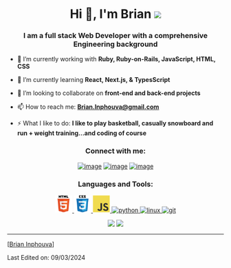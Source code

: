 
<!---
PuvaSan/PuvaSan is a ✨ special ✨ repository because its `README.md` (this file) appears on your GitHub profile.
You can click the Preview link to take a look at your changes.
--->

<h1 align="center">Hi 👋, I'm Brian <img height="40" src="https://emoji.gg/assets/emoji/7333-parrotdance.gif"></h1>
<h3 align="center">I am a full stack Web Developer with a comprehensive Engineering background</h3>

- 🔭 I’m currently working with **Ruby, Ruby-on-Rails, JavaScript, HTML, CSS**

- 🌱 I’m currently learning **React, Next.js, & TypesScript**

- 👯 I’m looking to collaborate on **front-end and back-end projects**

- 📫 How to reach me: **Brian.Inphouva@gmail.com**

- ⚡ What I like to do: **I like to play basketball, casually snowboard and run + weight training...and coding of course**

<h3 align="center">Connect with me:</h3>
<div align="center">

[![image](https://img.shields.io/badge/LinkedIn-0077B5?style=for-the-badge&logo=linkedin&logoColor=white)](https://www.linkedin.com/in/brian-inphouva/)
[![image](https://img.shields.io/badge/Instagram-E4405F?style=for-the-badge&logo=instagram&logoColor=white)](https://www.instagram.com/briannpuva/)
[![image](https://img.shields.io/badge/Gmail-D14836?style=for-the-badge&logo=gmail&logoColor=white)](mailto:produtor.brian.inphouva@gmail.com)
  
</div>

<h3 align="center">Languages and Tools:</h3>

<p align="center"> 
  <a href="https://www.w3.org/html/" target="_blank"> 
    <img src="https://raw.githubusercontent.com/devicons/devicon/master/icons/html5/html5-original-wordmark.svg" alt="html5" width="40" height="40"/> 
  </a>
  <a href="https://www.w3schools.com/css/" target="_blank"> 
    <img src="https://raw.githubusercontent.com/devicons/devicon/master/icons/css3/css3-original-wordmark.svg" alt="css3" width="40" height="40"/> 
  </a> 
  <a href="https://developer.mozilla.org/en-US/docs/Web/JavaScript" target="_blank"> 
    <img src="https://raw.githubusercontent.com/devicons/devicon/master/icons/javascript/javascript-original.svg" alt="javascript" width="40" height="40"/> 
  </a> 
  <a href="https://www.python.org" target="_blank"> 
    <img src="https://github.com/user-attachments/assets/39991942-f1f8-4331-8c63-ed745710db62" alt="python" width="40" height="40"/> 
  </a>  
  <a href="https://www.linux.org/" target="_blank"> 
    <img src="https://github.com/user-attachments/assets/aa81a939-30ce-4074-b8ce-b779283037b1" alt="linux" width="40" height="40"/> 
  </a> 
  <a href="https://git-scm.com/" target="_blank"> 
    <img src="https://www.vectorlogo.zone/logos/git-scm/git-scm-icon.svg" alt="git" width="40" height="40"/> 
  </a>
</p>

<p align= "center">
  <img height= "150" src="https://github-readme-stats.vercel.app/api?username=PuvaSan&theme=react&show_icons=true&include_all_commits=true" />
  <img height= "150" src="https://github-readme-stats.vercel.app/api/top-langs/?username=PuvaSan&theme=react&layout=compact" />
</p>

------

[[Brian Inphouva](https://github.com/PuvaSan)]

Last Edited on: 09/03/2024
